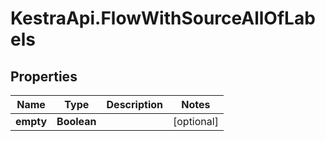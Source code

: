 # KestraApi.FlowWithSourceAllOfLabels

## Properties

Name | Type | Description | Notes
------------ | ------------- | ------------- | -------------
**empty** | **Boolean** |  | [optional] 


